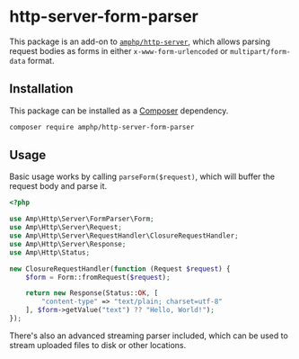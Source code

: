 # http-server-form-parser

This package is an add-on to [`amphp/http-server`](https://github.com/amphp/http-server), which allows parsing request bodies as forms in either `x-www-form-urlencoded` or `multipart/form-data` format.

## Installation

This package can be installed as a [Composer](https://getcomposer.org/) dependency.

```bash
composer require amphp/http-server-form-parser
```

## Usage

Basic usage works by calling `parseForm($request)`, which will buffer the request body and parse it.

```php
<?php

use Amp\Http\Server\FormParser\Form;
use Amp\Http\Server\Request;
use Amp\Http\Server\RequestHandler\ClosureRequestHandler;
use Amp\Http\Server\Response;
use Amp\Http\Status;

new ClosureRequestHandler(function (Request $request) {
    $form = Form::fromRequest($request);

    return new Response(Status::OK, [
        "content-type" => "text/plain; charset=utf-8"
    ], $form->getValue("text") ?? "Hello, World!");
});
```

There's also an advanced streaming parser included, which can be used to stream uploaded files to disk or other locations.
